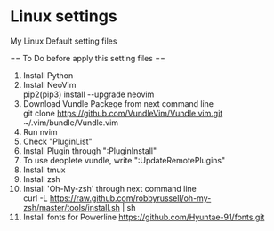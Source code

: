 # Linux settings
My Linux Default setting files

== To Do before apply this setting files ==

1. Install Python
2. Install NeoVim<br>
    pip2(pip3) install --upgrade neovim
3. Download Vundle Packege from next command line<br>
    git clone https://github.com/VundleVim/Vundle.vim.git ~/.vim/bundle/Vundle.vim
4. Run nvim
5. Check "PluginList"
6. Install Plugin through ":PluginInstall"
7. To use deoplete vundle, write ":UpdateRemotePlugins"
8. Install tmux
9. Install zsh
10. Install 'Oh-My-zsh' through next command line<br>
    curl -L https://raw.github.com/robbyrussell/oh-my-zsh/master/tools/install.sh | sh
11. Install fonts for Powerline
    https://github.com/Hyuntae-91/fonts.git

